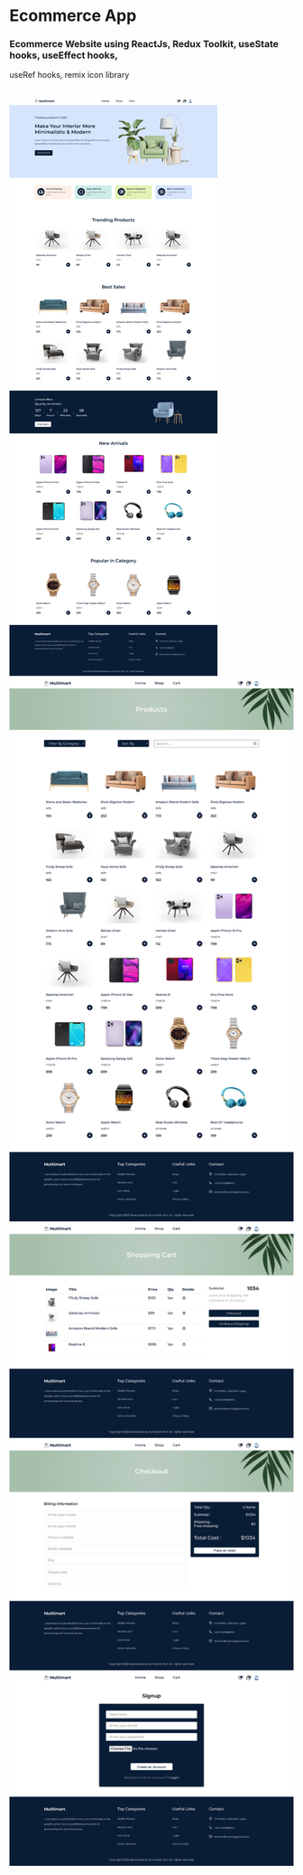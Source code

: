 # Ecommerce App

### Ecommerce Website using ReactJs, Redux Toolkit, useState hooks, useEffect hooks, 
useRef hooks, remix icon library
<div>
    <br>
    <img src="https://github.com/ahmedelfran/E-commerce_App/blob/main/src/assets/images/p1.jpg"> 
<br>
    <img src="https://github.com/ahmedelfran/E-commerce_App/blob/main/src/assets/images/p2.jpg"> 
<br>
    <img src="https://github.com/ahmedelfran/E-commerce_App/blob/main/src/assets/images/p3.jpg"> 
<br>
    <img src="https://github.com/ahmedelfran/E-commerce_App/blob/main/src/assets/images/p4.jpg"> 
<br>
    <img src="https://github.com/ahmedelfran/E-commerce_App/blob/main/src/assets/images/p5.jpg"> 
</div>
